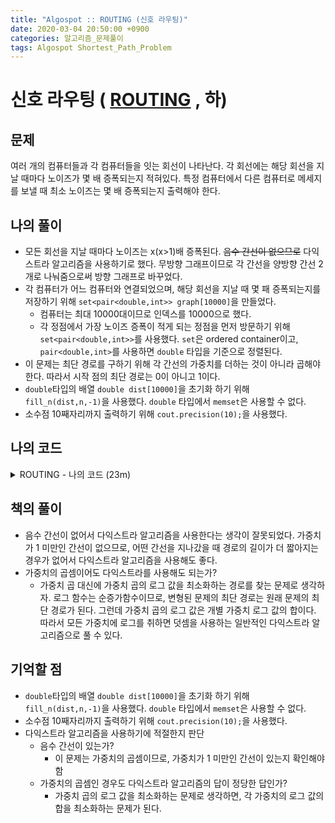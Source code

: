 ```yaml
---
title: "Algospot :: ROUTING (신호 라우팅)"
date: 2020-03-04 20:50:00 +0900
categories: 알고리즘_문제풀이 
tags: Algospot Shortest_Path_Problem
---
```


# 신호 라우팅 ( [ROUTING](https://algospot.com/judge/problem/read/ROUTING) , 하)

## 문제  
여러 개의 컴퓨터들과 각 컴퓨터들을 잇는 회선이 나타난다. 각 회선에는 해당 회선을 지날 때마다 노이즈가 몇 배 증폭되는지 적혀있다. 특정 컴퓨터에서 다른 컴퓨터로 메세지를 보낼 때 최소 노이즈는 몇 배 증폭되는지 출력해야 한다.

## 나의 풀이  
- 모든 회선을 지날 때마다 노이즈는 x(x>1)배 증폭된다. ~~음수 간선이 없으므로~~ 다익스트라 알고리즘을 사용하기로 했다. 무방향 그래프이므로 각 간선을 양방향 간선 2개로 나눠줌으로써 방향 그래프로 바꾸었다.  
- 각 컴퓨터가 어느 컴퓨터와 연결되었으며, 해당 회선을 지날 때 몇 패 증폭되는지를 저장하기 위해 `set<pair<double,int>> graph[10000]`을 만들었다.
  - 컴퓨터는 최대 10000대이므로 인덱스를 10000으로 했다.
  - 각 정점에서 가장 노이즈 증폭이 적게 되는 정점을 먼저 방문하기 위해 `set<pair<double,int>>`를 사용했다. `set`은 ordered container이고, `pair<double,int>`를 사용하면 `double` 타입을 기준으로 정렬된다.
- 이 문제는 최단 경로를 구하기 위해 각 간선의 가중치를 더하는 것이 아니라 곱해야 한다. 따라서 시작 점의 최단 경로는 0이 아니고 1이다.
- `double`타입의 배열 `double dist[10000]`을 초기화 하기 위해 `fill_n(dist,n,-1)`을 사용했다. `double` 타입에서 `memset`은 사용할 수 없다.
- 소수점 10째자리까지 출력하기 위해 `cout.precision(10);`을 사용했다.

## 나의 코드

<details>
<summary>ROUTING - 나의 코드 (23m) </summary>
<div markdown="1">

```
#include <bits/stdc++.h>
using namespace std;
int n,m;
set<pair<double,int>> graph[10000];
double dist[10000];
bool visited[10000];
priority_queue<pair<double,int>> q;
int main() {
    ios::sync_with_stdio(false);
    cin.tie(NULL);
    int tc;
    cin>>tc;
    while(tc--) {
        cin>>n>>m;
        fill_n(dist,n,-1);
        memset(visited,false,sizeof visited);
        for (int i=0;i<n;i++) graph[i].clear();
        while(m--) {
            int a,b;
            double w;
            cin>>a>>b>>w;
            graph[a].insert(make_pair(w,b));
            graph[b].insert(make_pair(w,a));
        }
        dist[0]=1.0;
        q.push(make_pair(-1.0,0));
        while(!q.empty()) {
            pair<double, int> t=q.top();
            q.pop();
            if(-t.first>dist[t.second]) continue;
            double curr=-t.first;
            visited[t.second]=true;
            for (auto x : graph[t.second]) {
                if(visited[x.second]) continue;
                if(dist[x.second]==-1||curr*x.first<dist[x.second]) {
                    dist[x.second]=curr*x.first;
                    q.push(make_pair(-curr*x.first,x.second));
                }
            }
        }
        cout.precision(10);
        cout<<dist[n-1]<<endl;
    }
}
  

```
</div>
</details>  


## 책의 풀이  
- 음수 간선이 없어서 다익스트라 알고리즘을 사용한다는 생각이 잘못되었다. 가중치가 1 미만인 간선이 없으므로, 어떤 간선을 지나갔을 때 경로의 길이가 더 짧아지는 경우가 없어서 다익스트라 알고리즘을 사용해도 좋다.
- 가중치의 곱셈이어도 다익스트라를 사용해도 되는가?
  - 가중치 곱 대신에 가중치 곱의 로그 값을 최소화하는 경로를 찾는 문제로 생각하자. 로그 함수는 순증가함수이므로, 변형된 문제의 최단 경로는 원래 문제의 최단 경로가 된다. 그런데 가중치 곱의 로그 값은 개별 가중치 로그 값의 합이다. 따라서 모든 가중치에 로그를 취하면 덧셈을 사용하는 일반적인 다익스트라 알고리즘으로 풀 수 있다.

## 기억할 점
- `double`타입의 배열 `double dist[10000]`을 초기화 하기 위해 `fill_n(dist,n,-1)`을 사용했다. `double` 타입에서 `memset`은 사용할 수 없다.
- 소수점 10째자리까지 출력하기 위해 `cout.precision(10);`을 사용했다.
- 다익스트라 알고리즘을 사용하기에 적절한지 판단
  - 음수 간선이 있는가?
    - 이 문제는 가중치의 곱셈이므로, 가중치가 1 미만인 간선이 있는지 확인해야 함
  - 가중치의 곱셈인 경우도 다익스트라 알고리즘의 답이 정당한 답인가?
    - 가중치 곱의 로그 값을 최소화하는 문제로 생각하면, 각 가중치의 로그 값의 합을 최소화하는 문제가 된다.